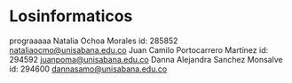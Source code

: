 # Losinformaticos
prograaaaa
Natalia Ochoa Morales
id: 285852
nataliaocmo@unisabana.edu.co
Juan Camilo Portocarrero Martínez 
id: 294592
juanpoma@unisabana.edu.co
Danna Alejandra Sanchez Monsalve
id: 294600
dannasamo@unisabana.edu.co